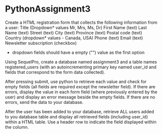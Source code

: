 # PythonAssignment3

Create a HTML registration form that collects the following information from a user:
Title (Dropdown* values Mr, Mrs, Ms, Dr)
First Name (text)
Last Name (text)
Street (text)
City (text)
Province (text)
Postal code (text)
Country (dropdown* values - Canada, USA)
Phone (text)
Email (text)
Newsletter subscription (checkbox)
* dropdown fields should have a empty ("") value as the first option

Using SequelPro, create a database named assignment3 and a table names registered_users (with an autoincrementing primary key named user_id and fields that correspond to the form data collected).

After pressing submit, use python to retrieve each value and check for empty fields (all fields are required except the newsletter field). If there are errors, display the value in each form field (where previously entered by the user) and display an error message beside the empty fields. If there are no errors, send the data to your database.

After the user has been added to your database, retrieve ALL users added to you database table and display all retrieved fields (including user_id) within a HTML table. Use a header row to indicate the field displayed within the column.
